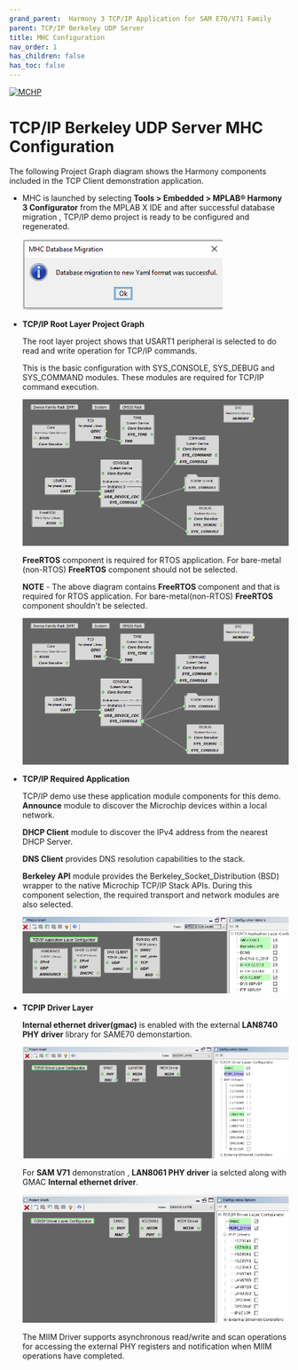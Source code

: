 ```yaml
---
grand_parent:  Harmony 3 TCP/IP Application for SAM E70/V71 Family
parent: TCP/IP Berkeley UDP Server
title: MHC Configuration
nav_order: 1
has_children: false
has_toc: false
---
```

[![MCHP](https://www.microchip.com/ResourcePackages/Microchip/assets/dist/images/logo.png)](https://www.microchip.com)

# TCP/IP Berkeley UDP Server MHC Configuration

The following Project Graph diagram shows the Harmony components included in the TCP Client demonstration application.

* MHC is launched by selecting **Tools > Embedded > MPLAB® Harmony 3 Configurator** from the MPLAB X IDE and after successful database migration , TCP/IP demo project is ready to be configured and regenerated.

    ![tcpip_same70_v71_project](images/database_migration_successful.png)

* **TCP/IP Root Layer Project Graph**

  The root layer project shows that USART1 peripheral is selected to do read and write operation for TCP/IP commands. 

  This is the basic configuration with SYS_CONSOLE, SYS_DEBUG and SYS_COMMAND modules. These modules are required for TCP/IP command execution.

  ![tcpip_same70_v71_project](images/tcpip_default_required_root_v71_e70_rtos.png)

  **FreeRTOS** component is required for RTOS application. For bare-metal (non-RTOS) **FreeRTOS** component should not be selected.

  **NOTE** - The above diagram contains **FreeRTOS** component  and that is required for RTOS application. For bare-metal(non-RTOS) **FreeRTOS** component shouldn't be selected.

  ![tcpip_same70_v71_project](images/tcpip_default_required_root_v71_e70.png)

* **TCP/IP Required Application**

  TCP/IP demo use these application module components for this demo. **Announce** module to discover the Microchip devices within a local network.
  
  **DHCP Client** module to discover the IPv4 address from the nearest DHCP Server.
  
  **DNS Client** provides DNS resolution capabilities to the stack. 
  
  **Berkeley API**  module provides the Berkeley_Socket_Distribution (BSD) wrapper to the native Microchip TCP/IP Stack APIs. During this component selection, the required transport and network modules are also selected.

    ![tcpip_same70_v71_project](images/tcpip_berkeley_tcp_demo_app.png)

* **TCPIP Driver Layer** 

  **Internal ethernet driver(gmac)** is enabled with the external **LAN8740 PHY driver** library for SAME70 demonstartion. 

    ![tcpip_same70_v71_project](images/tcpip_driver_component.png)

  For **SAM V71** demonstration , **LAN8061 PHY driver** ia selcted along with GMAC 
  **Internal ethernet driver**.

    ![tcpip_same70_v71_project](images/tcpip_driver_component_v71.png)

  The MIIM Driver supports asynchronous read/write and scan operations for accessing the external PHY registers and notification when MIIM operations have completed.

